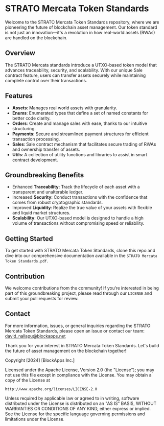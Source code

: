 # STRATO Mercata Token Standards

Welcome to the STRATO Mercata Token Standards repository, where we are pioneering the future of blockchain asset management. Our token standard is not just an innovation—it's a revolution in how real-world assets (RWAs) are handled on the blockchain.

## Overview

The STRATO Mercata standards introduce a UTXO-based token model that advances traceability, security, and scalability. With our unique Sale contract feature, users can transfer assets securely while maintaining complete control over their transactions.

## Features

- **Assets**: Manages real world assets with granularity.
- **Enums**: Enumerated types that define a set of named constants for better code clarity.
- **Orders**: Create and manage sales with ease, thanks to our intuitive structuring.
- **Payments**: Secure and streamlined payment structures for efficient transaction processing.
- **Sales**: Sale contract mechanism that facilitates secure trading of RWAs and ownership transfer of assets.
- **Utils**: A collection of utility functions and libraries to assist in smart contract development.

## Groundbreaking Benefits

- Enhanced **Traceability**: Track the lifecycle of each asset with a transparent and unalterable ledger.
- Increased **Security**: Conduct transactions with the confidence that comes from robust cryptographic standards.
- Improved **Liquidity**: Realize the true value of your assets with flexible and liquid market structures.
- **Scalability**: Our UTXO-based model is designed to handle a high volume of transactions without compromising speed or reliability.

## Getting Started

To get started with STRATO Mercata Token Standards, clone this repo and dive into our comprehensive documentation available in the `STRATO Mercata Token Standards.pdf`.

## Contribution

We welcome contributions from the community! If you're interested in being part of this groundbreaking project, please read through our `LICENSE` and submit your pull requests for review.

## Contact

For more information, issues, or general inquiries regarding the STRATO Mercata Token Standards, please open an issue or contact our team:
david_nallapu@blockapps.net

Thank you for your interest in STRATO Mercata Token Standards. Let's build the future of asset management on the blockchain together!

Copyright [2024] [BlockApps Inc.]

Licensed under the Apache License, Version 2.0 (the "License");
you may not use this file except in compliance with the License.
You may obtain a copy of the License at

    http://www.apache.org/licenses/LICENSE-2.0

Unless required by applicable law or agreed to in writing, software
distributed under the License is distributed on an "AS IS" BASIS,
WITHOUT WARRANTIES OR CONDITIONS OF ANY KIND, either express or implied.
See the License for the specific language governing permissions and
limitations under the License.